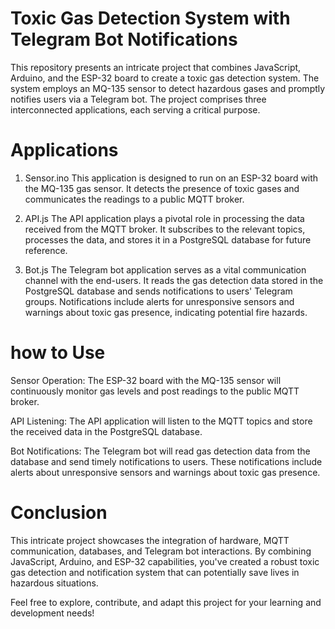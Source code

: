 # Toxic Gas Detection System with Telegram Bot Notifications
This repository presents an intricate project that combines JavaScript, Arduino, and the ESP-32 board to create a toxic gas detection system. The system employs an MQ-135 sensor to detect hazardous gases and promptly notifies users via a Telegram bot. The project comprises three interconnected applications, each serving a critical purpose.

# Applications

1. Sensor.ino
This application is designed to run on an ESP-32 board with the MQ-135 gas sensor. It detects the presence of toxic gases and communicates the readings to a public MQTT broker.

3. API.js
The API application plays a pivotal role in processing the data received from the MQTT broker. It subscribes to the relevant topics, processes the data, and stores it in a PostgreSQL database for future reference.

3. Bot.js
The Telegram bot application serves as a vital communication channel with the end-users. It reads the gas detection data stored in the PostgreSQL database and sends notifications to users' Telegram groups. Notifications include alerts for unresponsive sensors and warnings about toxic gas presence, indicating potential fire hazards.

# how to Use
Sensor Operation: The ESP-32 board with the MQ-135 sensor will continuously monitor gas levels and post readings to the public MQTT broker.

API Listening: The API application will listen to the MQTT topics and store the received data in the PostgreSQL database.

Bot Notifications: The Telegram bot will read gas detection data from the database and send timely notifications to users. These notifications include alerts about unresponsive sensors and warnings about toxic gas presence.

# Conclusion
This intricate project showcases the integration of hardware, MQTT communication, databases, and Telegram bot interactions. By combining JavaScript, Arduino, and ESP-32 capabilities, you've created a robust toxic gas detection and notification system that can potentially save lives in hazardous situations.

Feel free to explore, contribute, and adapt this project for your learning and development needs!
